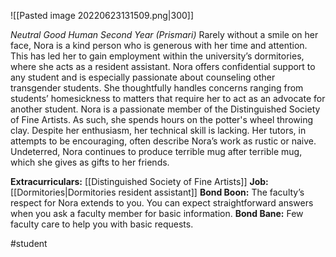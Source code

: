 ![[Pasted image 20220623131509.png|300]]

*Neutral Good Human Second Year (Prismari)*
Rarely without a smile on her face, Nora is a kind person who is generous with her time and attention. This has led her to gain employment within the university’s dormitories, where she acts as a resident assistant. Nora offers confidential support to any student and is especially passionate about counseling other transgender students. She thoughtfully handles concerns ranging from students’ homesickness to matters that require her to act as an advocate for another student. 
Nora is a passionate member of the Distinguished Society of Fine Artists. As such, she spends hours on the potter's wheel throwing clay. Despite her enthusiasm, her technical skill is lacking. Her tutors, in attempts to be encouraging, often describe Nora’s work as rustic or naive. Undeterred, Nora continues to produce terrible mug after terrible mug, which she gives as gifts to her friends.

**Extracurriculars:** [[Distinguished Society of Fine Artists]]
**Job:** [[Dormitories|Dormitories resident assistant]]
**Bond Boon:** The faculty’s respect for Nora extends to you. You can expect straightforward answers when you ask a faculty member for basic information. 
**Bond Bane:** Few faculty care to help you with basic requests.

#student